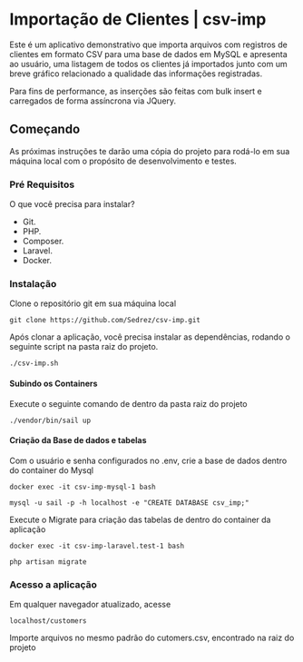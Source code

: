 # Importação de Clientes | csv-imp

Este é um aplicativo demonstrativo que importa arquivos com registros de clientes em formato CSV para uma base de dados em MySQL e apresenta ao usuário, uma listagem de todos os clientes já importados junto com um breve gráfico relacionado a qualidade das informações registradas.

Para fins de performance, as inserções são feitas com bulk insert e carregados de forma assíncrona via JQuery.

## Começando
As próximas instruções te darão uma cópia do projeto para rodá-lo em sua máquina local com o propósito de desenvolvimento e testes.

### Pré Requisitos
O que você precisa para instalar?

* Git.
* PHP.
* Composer.
* Laravel.
* Docker.

### Instalação
Clone o repositório git em sua máquina local

```
git clone https://github.com/Sedrez/csv-imp.git
```

Após clonar a aplicação, você precisa instalar as dependências, rodando o seguinte script na pasta raiz do projeto.

```
./csv-imp.sh
```

#### Subindo os Containers

Execute o seguinte comando de dentro da pasta raiz do projeto
```
./vendor/bin/sail up
```

#### Criação da Base de dados e tabelas

Com o usuário e senha configurados no .env, crie a base de dados dentro do container do Mysql
```
docker exec -it csv-imp-mysql-1 bash
```
```
mysql -u sail -p -h localhost -e "CREATE DATABASE csv_imp;"
```


Execute o Migrate para criação das tabelas de dentro do container da aplicação
```
docker exec -it csv-imp-laravel.test-1 bash
```
```
php artisan migrate
```

### Acesso a aplicação
Em qualquer navegador atualizado, acesse
```
localhost/customers
```
Importe arquivos no mesmo padrão do cutomers.csv, encontrado na raiz do projeto


